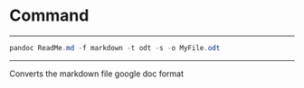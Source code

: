 # Command #
___
```powershell
pandoc ReadMe.md -f markdown -t odt -s -o MyFile.odt

``` 
___
Converts the markdown file google doc format

